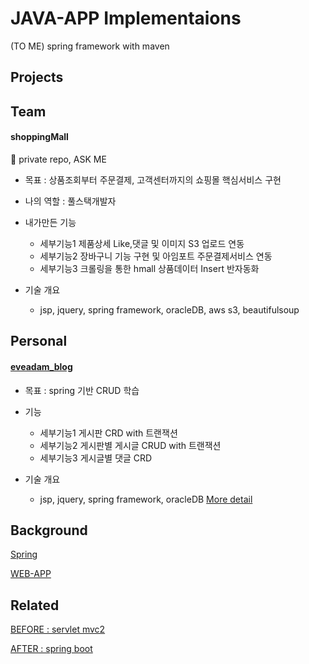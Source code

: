 # JAVA-APP Implementaions
(TO ME) spring framework with maven

## Projects 

## Team

#### shoppingMall
🚩 private repo, ASK ME

* 목표 : 상품조회부터 주문결제, 고객센터까지의 쇼핑몰 핵심서비스 구현

* 나의 역할 : 풀스택개발자

* 내가만든 기능
  * 세부기능1 제품상세 Like,댓글 및 이미지 S3 업로드 연동
  * 세부기능2 장바구니 기능 구현 및 아임포트 주문결제서비스 연동
  * 세부기능3 크롤링을 통한 hmall 상품데이터 Insert 반자동화

* 기술 개요
  * jsp, jquery, spring framework, oracleDB, aws s3, beautifulsoup




## Personal

#### [eveadam_blog](https://github.com/devsacti/eveadam_blog)
* 목표 : spring 기반 CRUD 학습

* 기능
  * 세부기능1 게시판 CRD with 트랜잭션
  * 세부기능2 게시판별 게시글 CRUD with 트랜잭션
  * 세부기능3 게시글별 댓글 CRD

* 기술 개요
  * jsp, jquery, spring framework, oracleDB [More detail](https://github.com/devsacti/eveadam_blog)

##

## Background
[Spring](Spring/Springs.md)

[WEB-APP](https://github.com/devsacti/WEB-APP)

## Related

[BEFORE : servlet mvc2](./servletMvc2.md)

[AFTER : spring boot](./springboot.md)